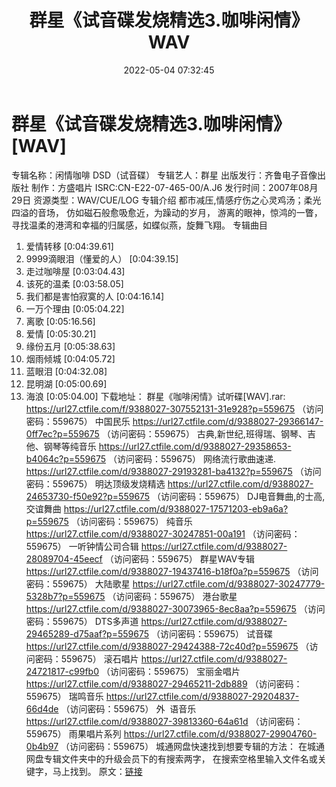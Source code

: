 ﻿---
title: 群星《试音碟发烧精选3.咖啡闲情》WAV
date: 2022-05-04 07:32:45
categories: WAV车载音乐、镜像
tags: 华语中文
---
# 群星《试音碟发烧精选3.咖啡闲情》[WAV]

专辑名称：闲情咖啡 DSD（试音碟）
专辑艺人：群星
出版发行：齐鲁电子音像出版社
制作：方盛唱片
ISRC:CN-E22-07-465-00/A.J6
发行时间：2007年08月29日
资源类型：WAV/CUE/LOG
专辑介绍
都市减压,情感疗伤之心灵鸡汤；柔光四溢的音场，
仿如磁石般愈吸愈近，为躁动的岁月，
游离的眼神，惊鸿的一瞥，
寻找温柔的港湾和幸福的归属感，如蝶似燕，旋舞飞翔。
专辑曲目
01. 爱情转移 [0:04:39.61]
02. 9999滴眼泪（懂爱的人） [0:04:39.15]
03. 走过咖啡屋 [0:03:04.43]
04. 该死的温柔 [0:03:58.05]
05. 我们都是害怕寂寞的人 [0:04:16.14]
06. 一万个理由 [0:05:04.22]
07. 离歌 [0:05:16.56]
08. 爱情 [0:05:30.21]
09. 缘份五月 [0:05:38.63]
10. 烟雨倾城 [0:04:05.72]
11. 蓝眼泪 [0:04:32.08]
12. 昆明湖 [0:05:00.69]
13. 海浪 [0:05:04.00]
下载地址：
群星《咖啡闲情》试听碟[WAV].rar: https://url27.ctfile.com/f/9388027-307552131-31e928?p=559675
（访问密码：559675）
中国民乐
https://url27.ctfile.com/d/9388027-29366147-0ff7ec?p=559675
（访问密码：559675）
古典,新世纪,班得瑞、钢琴、吉他、钢琴等纯音乐
https://url27.ctfile.com/d/9388027-29358653-b4064c?p=559675
（访问密码：559675）
网络流行歌曲速递.
https://url27.ctfile.com/d/9388027-29193281-ba4132?p=559675
（访问密码：559675）
明达顶级发烧精选
https://url27.ctfile.com/d/9388027-24653730-f50e92?p=559675
（访问密码：559675）
DJ电音舞曲,的士高, 交谊舞曲
https://url27.ctfile.com/d/9388027-17571203-eb9a6a?p=559675
（访问密码：559675）
纯音乐
https://url27.ctfile.com/d/9388027-30247851-00a191
（访问密码：559675）
一听钟情公司合辑
https://url27.ctfile.com/d/9388027-28089704-45eecf
（访问密码：559675）
群星WAV专辑
https://url27.ctfile.com/d/9388027-19437416-b18f0a?p=559675
（访问密码：559675）
大陆歌星
https://url27.ctfile.com/d/9388027-30247779-5328b7?p=559675
（访问密码：559675）
港台歌星
https://url27.ctfile.com/d/9388027-30073965-8ec8aa?p=559675
（访问密码：559675）
DTS多声道
https://url27.ctfile.com/d/9388027-29465289-d75aaf?p=559675
（访问密码：559675）
试音碟
https://url27.ctfile.com/d/9388027-29424388-72c40d?p=559675
（访问密码：559675）
滚石唱片
https://url27.ctfile.com/d/9388027-24721817-c99fb0
（访问密码：559675）
宝丽金唱片
https://url27.ctfile.com/d/9388027-29465211-2db889
（访问密码：559675）
瑞鸣音乐
https://url27.ctfile.com/d/9388027-29204837-66d4de
（访问密码：559675）
外  语音乐
https://url27.ctfile.com/d/9388027-39813360-64a61d
（访问密码：559675）
雨果唱片系列
https://url27.ctfile.com/d/9388027-29904760-0b4b97
（访问密码：559675）
城通网盘快速找到想要专辑的方法：
在城通网盘专辑文件夹中的升级会员下的有搜索两字，
在搜索空格里输入文件名或关键字，马上找到。
原文：[链接](https://blog.sina.com.cn/s/blog_1647c7e7601030x15.html)